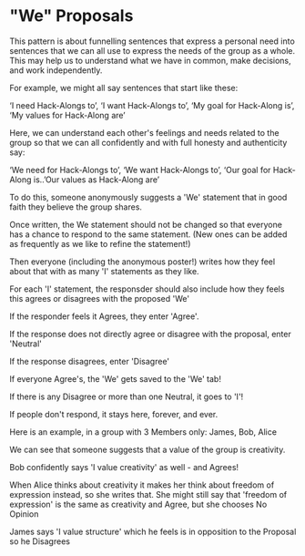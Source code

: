 # "We" Proposals

This pattern is about funnelling sentences that express a personal need into sentences that we can all use to express the needs of the group as a whole. This may help us to understand what we have in common, make decisions, and work independently.

For example, we might all say sentences that start like these:

‘I need  Hack-Alongs to’, ‘I want Hack-Alongs to’, ‘My goal for Hack-Along is’, ‘My values for Hack-Along are’

Here, we can understand each other's feelings and needs related to the group so that we can all confidently and with full honesty and authenticity say:

‘We need for Hack-Alongs to’, ‘We want Hack-Alongs to’, ‘Our goal for Hack-Along is..’Our values as Hack-Along are’

To do this, someone anonymously suggests a 'We' statement that in good faith they believe the group shares.

Once written, the We statement should not be changed so that everyone has a chance to respond to the same statement. (New ones can be added as frequently as we like to refine the statement!)

Then everyone (including the anonymous poster!) writes how they feel about that with as many 'I' statements as they like.

For each 'I' statement, the responsder should also include how they feels this agrees or disagrees with the proposed 'We'

If the responder feels it Agrees, they enter 'Agree'.

If the response does not directly agree or disagree with the proposal, enter 'Neutral'

If the response disagrees, enter 'Disagree'

If everyone Agree's, the 'We' gets saved to the 'We' tab!

If there is any Disagree or more than one Neutral, it goes to 'I'!

If people don't respond, it stays here, forever, and ever.

Here is an example, in a group with 3 Members only: James, Bob, Alice

We can see that someone suggests that a value of the group is creativity.

Bob confidently says 'I value creativity' as well - and Agrees!

When Alice thinks about creativity it makes her think about freedom of expression instead, so she writes that. She might still say that 'freedom of expression' is the same as creativity and Agree, but she chooses No Opinion

James says 'I value structure' which he feels is in opposition to the Proposal so he Disagrees
